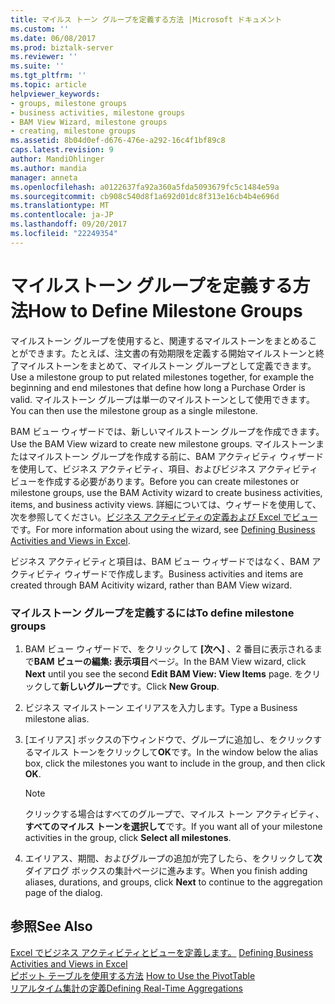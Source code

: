 ```yaml
---
title: マイルス トーン グループを定義する方法 |Microsoft ドキュメント
ms.custom: ''
ms.date: 06/08/2017
ms.prod: biztalk-server
ms.reviewer: ''
ms.suite: ''
ms.tgt_pltfrm: ''
ms.topic: article
helpviewer_keywords:
- groups, milestone groups
- business activities, milestone groups
- BAM View Wizard, milestone groups
- creating, milestone groups
ms.assetid: 8b04d0ef-d676-476e-a292-16c4f1bf89c8
caps.latest.revision: 9
author: MandiOhlinger
ms.author: mandia
manager: anneta
ms.openlocfilehash: a0122637fa92a360a5fda5093679fc5c1484e59a
ms.sourcegitcommit: cb908c540d8f1a692d01dc8f313e16cb4b4e696d
ms.translationtype: MT
ms.contentlocale: ja-JP
ms.lasthandoff: 09/20/2017
ms.locfileid: "22249354"
---
```

# <a name="how-to-define-milestone-groups"></a><span data-ttu-id="2f5ef-102">マイルストーン グループを定義する方法</span><span class="sxs-lookup"><span data-stu-id="2f5ef-102">How to Define Milestone Groups</span></span>
<span data-ttu-id="2f5ef-103">マイルストーン グループを使用すると、関連するマイルストーンをまとめることができます。たとえば、注文書の有効期限を定義する開始マイルストーンと終了マイルストーンをまとめて、マイルストーン グループとして定義できます。</span><span class="sxs-lookup"><span data-stu-id="2f5ef-103">Use a milestone group to put related milestones together, for example the beginning and end milestones that define how long a Purchase Order is valid.</span></span> <span data-ttu-id="2f5ef-104">マイルストーン グループは単一のマイルストーンとして使用できます。</span><span class="sxs-lookup"><span data-stu-id="2f5ef-104">You can then use the milestone group as a single milestone.</span></span>  
  
 <span data-ttu-id="2f5ef-105">BAM ビュー ウィザードでは、新しいマイルストーン グループを作成できます。</span><span class="sxs-lookup"><span data-stu-id="2f5ef-105">Use the BAM View wizard to create new milestone groups.</span></span> <span data-ttu-id="2f5ef-106">マイルストーンまたはマイルストーン グループを作成する前に、BAM アクティビティ ウィザードを使用して、ビジネス アクティビティ、項目、およびビジネス アクティビティ ビューを作成する必要があります。</span><span class="sxs-lookup"><span data-stu-id="2f5ef-106">Before you can create milestones or milestone groups, use the BAM Activity wizard to create business activities, items, and business activity views.</span></span> <span data-ttu-id="2f5ef-107">詳細については、ウィザードを使用して、次を参照してください。[ビジネス アクティビティの定義および Excel でビュー](../core/defining-business-activities-and-views-in-excel.md)です。</span><span class="sxs-lookup"><span data-stu-id="2f5ef-107">For more information about using the wizard, see [Defining Business Activities and Views in Excel](../core/defining-business-activities-and-views-in-excel.md).</span></span>  
  
 <span data-ttu-id="2f5ef-108">ビジネス アクティビティと項目は、BAM ビュー ウィザードではなく、BAM アクティビティ ウィザードで作成します。</span><span class="sxs-lookup"><span data-stu-id="2f5ef-108">Business activities and items are created through BAM Acitivity wizard, rather than BAM View wizard.</span></span>  
  
### <a name="to-define-milestone-groups"></a><span data-ttu-id="2f5ef-109">マイルストーン グループを定義するには</span><span class="sxs-lookup"><span data-stu-id="2f5ef-109">To define milestone groups</span></span>  
  
1.  <span data-ttu-id="2f5ef-110">BAM ビュー ウィザードで、をクリックして **[次へ]** 、2 番目に表示されるまで**BAM ビューの編集: 表示項目**ページ。</span><span class="sxs-lookup"><span data-stu-id="2f5ef-110">In the BAM View wizard, click **Next** until you see the second **Edit BAM View: View Items** page.</span></span> <span data-ttu-id="2f5ef-111">をクリックして**新しいグループ**です。</span><span class="sxs-lookup"><span data-stu-id="2f5ef-111">Click **New Group**.</span></span>  
  
2.  <span data-ttu-id="2f5ef-112">ビジネス マイルストーン エイリアスを入力します。</span><span class="sxs-lookup"><span data-stu-id="2f5ef-112">Type a Business milestone alias.</span></span>  
  
3.  <span data-ttu-id="2f5ef-113">[エイリアス] ボックスの下ウィンドウで、グループに追加し、をクリックするマイルス トーンをクリックして**OK**です。</span><span class="sxs-lookup"><span data-stu-id="2f5ef-113">In the window below the alias box, click the milestones you want to include in the group, and then click **OK**.</span></span>  
  
    > [!NOTE]
    >  <span data-ttu-id="2f5ef-114">クリックする場合はすべてのグループで、マイルス トーン アクティビティ、**すべてのマイルス トーンを選択して**です。</span><span class="sxs-lookup"><span data-stu-id="2f5ef-114">If you want all of your milestone activities in the group, click **Select all milestones**.</span></span>  
  
4.  <span data-ttu-id="2f5ef-115">エイリアス、期間、およびグループの追加が完了したら、をクリックして**次**ダイアログ ボックスの集計ページに進みます。</span><span class="sxs-lookup"><span data-stu-id="2f5ef-115">When you finish adding aliases, durations, and groups, click **Next** to continue to the aggregation page of the dialog.</span></span>  
  
## <a name="see-also"></a><span data-ttu-id="2f5ef-116">参照</span><span class="sxs-lookup"><span data-stu-id="2f5ef-116">See Also</span></span>  
 <span data-ttu-id="2f5ef-117">[Excel でビジネス アクティビティとビューを定義します。](../core/defining-business-activities-and-views-in-excel.md) </span><span class="sxs-lookup"><span data-stu-id="2f5ef-117">[Defining Business Activities and Views in Excel](../core/defining-business-activities-and-views-in-excel.md) </span></span>  
 <span data-ttu-id="2f5ef-118">[ピボット テーブルを使用する方法](../core/how-to-use-the-pivottable.md) </span><span class="sxs-lookup"><span data-stu-id="2f5ef-118">[How to Use the PivotTable](../core/how-to-use-the-pivottable.md) </span></span>  
 [<span data-ttu-id="2f5ef-119">リアルタイム集計の定義</span><span class="sxs-lookup"><span data-stu-id="2f5ef-119">Defining Real-Time Aggregations</span></span>](../core/defining-real-time-aggregations.md)